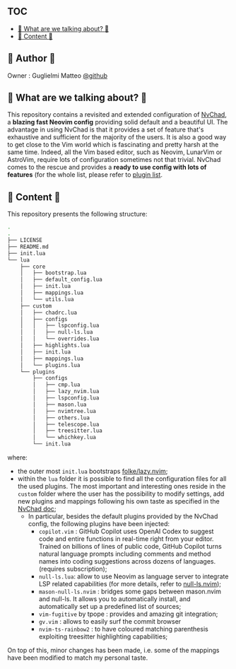 ## TOC


<!--toc:start-->
- [:thinking: What are we talking about? :thinking:](#thinking-what-are-we-talking-about-thinking)
- [:mag_right: Content :mag_right:](#magright-content-magright)
<!--toc:end-->

## :art: Author :art:
Owner : Guglielmi Matteo [@github](https://github.com/MatteoGuglielmi-tech)

## :thinking: What are we talking about? :thinking:
This repository contains a revisited and extended configuration of [NvChad](https://nvchad.com/), a **blazing fast Neovim config** providing solid default and a beautiful UI. The advantage in using NvChad is that it provides a set of
feature that's exhaustive and sufficient for the majority of the users. It is also a good way to get close to the Vim world which is fascinating and pretty harsh at the same time. Indeed, all the Vim based editor, such as Neovim, LunarVim
or AstroVim, require lots of configuration sometimes not that trivial. NvChad comes to the rescue and provides a **ready to use config with lots of features** (for the whole list, please refer to 
[plugin list](https://github.com/NvChad/NvChad#plugins-list).  

## :mag_right: Content :mag_right:
This repository presents the following structure:
```bash
.
.
├── LICENSE
├── README.md
├── init.lua
└── lua
    ├── core
    │   ├── bootstrap.lua
    │   ├── default_config.lua
    │   ├── init.lua
    │   ├── mappings.lua
    │   └── utils.lua
    ├── custom
    │   ├── chadrc.lua
    │   ├── configs
    │   │   ├── lspconfig.lua
    │   │   ├── null-ls.lua
    │   │   └── overrides.lua
    │   ├── highlights.lua
    │   ├── init.lua
    │   ├── mappings.lua
    │   └── plugins.lua
    └── plugins
        ├── configs
        │   ├── cmp.lua
        │   ├── lazy_nvim.lua
        │   ├── lspconfig.lua
        │   ├── mason.lua
        │   ├── nvimtree.lua
        │   ├── others.lua
        │   ├── telescope.lua
        │   ├── treesitter.lua
        │   └── whichkey.lua
        └── init.lua
```
where:
- the outer most `init.lua` bootstraps [folke/lazy.nvim](https://github.com/folke/lazy.nvim);
- within the `lua` folder it is possible to find all the configuration files for all the used plugins. The most important and interesting ones reside in the `custom` folder where the user has the possibility to modify settings, add new plugins and mappings following his own taste as specified in the [NvChad doc](https://nvchad.com/docs/quickstart/install);
    - In particular, besides the default plugins provided by the NvChad config, the following plugins have been injected:
        - `copilot.vim` : GitHub Copilot uses OpenAI Codex to suggest code and entire functions in real-time right from your editor. Trained on billions of lines of public code, GitHub Copilot turns natural language prompts including comments and method names into coding suggestions across dozens of languages. (requires subscription);
        - `null-ls.lua`: allow to use Neovim as language server to integrate LSP related capabilities (for more details, refer to [null-ls.nvim](https://github.com/jose-elias-alvarez/null-ls.nvim));
        - `mason-null-ls.nvim` : bridges some gaps between mason.nvim and null-ls. It allows you to automatically install, and automatically set up a predefined list of sources;
        - `vim-fugitive` by tpope : provides and amazing git integration;
        - `gv.vim` : allows to easily surf the commit browser
        - `nvim-ts-rainbow2` : to have coloured matching parenthesis exploiting treesitter highlighting capabilities;

On top of this, minor changes has been made, i.e. some of the mappings have been modified to match my personal taste. 
